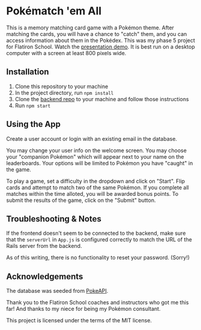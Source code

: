# Pokématch 'em All

This is a memory matching card game with a Pokémon theme. After matching the cards, you will have a chance to "catch" them, and you can access information about them in the Pokédex. This was my phase 5 project for Flatiron School. Watch the [presentation demo](https://www.youtube.com/watch?v=76T--Kxscak). It is best run on a desktop computer with a screen at least 800 pixels wide.

## Installation

1) Clone this repository to your machine
2) In the project directory, run `npm install`
3) Clone the [backend repo](https://github.com/DianaLiao/pokematch-backend) to your machine and follow those instructions
4) Run `npm start`

## Using the App

Create a user account or login with an existing email in the database. 

You may change your user info on the welcome screen. You may choose your "companion Pokémon" which will appear next to your name on the leaderboards. Your options will be limited to Pokémon you have "caught" in the game.

To play a game, set a difficulty in the dropdown and click on "Start". Flip cards and attempt to match two of the same Pokémon. If you complete all matches within the time alloted, you will be awarded bonus points. To submit the results of the game, click on the "Submit" button.

## Troubleshooting & Notes

If the frontend doesn't seem to be connected to the backend, make sure that the `serverUrl` in `App.js` is configured correctly to match the URL of the Rails server from the backend. 

As of this writing, there is no functionality to reset your password. (Sorry!)

## Acknowledgements

The database was seeded from [PokeAPI](https://pokeapi.co/).

Thank you to the Flatiron School coaches and instructors who got me this far! And thanks to my niece for being my Pokémon consultant.

This project is licensed under the terms of the MIT license.

